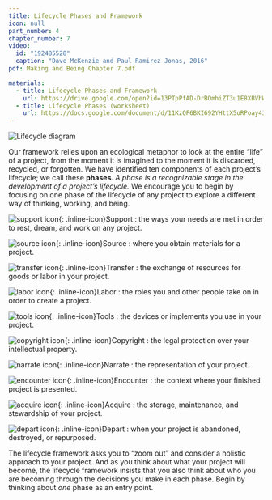 ```yaml
---
title: Lifecycle Phases and Framework
icon: null
part_number: 4
chapter_number: 7
video:
  id: "192485528"
  caption: "Dave McKenzie and Paul Ramirez Jonas, 2016"
pdf: Making and Being Chapter 7.pdf

materials:
  - title: Lifecycle Phases and Framework
    url: https://drive.google.com/open?id=13PTpPfAD-DrBOmhiZT3u1E8XBVhWGN1G
  - title: Lifecycle Phases (worksheet)
    url: https://docs.google.com/document/d/11KzQF6BKI692YHttX5oRPoay4J73H5ZHSxvZA8nrFT8/edit
---
```


![Lifecycle diagram](/assets/images/Topos_WaysofBeing_Diagrams_V6-05.jpg)

Our framework relies upon an ecological metaphor to look at the entire “life” of a project, from the moment it is imagined to the moment it is discarded, recycled, or forgotten. We have identified ten components of each project’s lifecycle; we call these **phases**. _A phase is a recognizable stage in the development of a project’s lifecycle._ We encourage you to begin by focusing on one phase of the lifecycle of any project to explore a different way of thinking, working, and being. 

![support icon](/assets/icons/support.svg){: .inline-icon}Support
: the ways your needs are met in order to rest, dream, and work on any project.

![source icon](/assets/icons/source.svg){: .inline-icon}Source
: where you obtain materials for a project.

![transfer icon](/assets/icons/transfer.svg){: .inline-icon}Transfer
: the exchange of resources for goods or labor in your project.

![labor icon](/assets/icons/labor.svg){: .inline-icon}Labor
: the roles you and other people take on in order to create a project.

![tools icon](/assets/icons/tools.svg){: .inline-icon}Tools
: the devices or implements you use in your project. 

![copyright icon](/assets/icons/copyright.svg){: .inline-icon}Copyright
: the legal protection over your intellectual property.

![narrate icon](/assets/icons/narrate.svg){: .inline-icon}Narrate
: the representation of your project.

![encounter icon](/assets/icons/encounter.svg){: .inline-icon}Encounter
: the context where your finished project is presented.

![acquire icon](/assets/icons/acquire.svg){: .inline-icon}Acquire
: the storage, maintenance, and stewardship of your project. 

![depart icon](/assets/icons/depart.svg){: .inline-icon}Depart
: when your project is abandoned, destroyed, or repurposed.

The lifecycle framework asks you to “zoom out” and consider a holistic approach to your project. And as you think about what your project will become, the lifecycle framework insists that you also think about who you are becoming through the decisions you make in each phase. Begin by thinking about _one_ phase as an entry point.